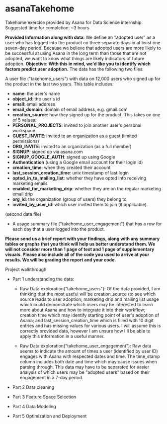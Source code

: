 # asanaTakehome
Takehome exercise provided by Asana for Data Science internship. Suggested time for completion: ~3 hours

**Provided Information along with data**: We define an "adopted user" as a user who has logged into the product on three separate days in at least one seven-day period. Because we believe that adopted users are more likely to be successful at using Asana in the long term than those that are not adopted, we want to know what things are likely indicators of future adoption. 
**Objective: With this in mind, we'd like you to identify which factors predict user adoption.**
The data has the following two files:
 
A user file ("takehome_users") with data on 12,000 users who signed up for the product in the last two years. This table includes:
  - **name**: the user's name
  - **object_id**: the user's id
  - **email**: email address
  - **email_domain**: domain of email address, e.g. gmail.com
  - **creation_source**: how they signed up for the product. This takes on one of 5 values:
  - **PERSONAL_PROJECTS**: invited to join another user's personal workspace
  - **GUEST_INVITE**: invited to an organization as a guest (limited permissions)
  - **ORG_INVITE**: invited to an organization (as a full member)
  - **SIGNUP**: signed up via asana.com
  - **SIGNUP_GOOGLE_AUTH**: signed up using Google
  - **Authentication** (using a Google email account for their login id)
  - **creation_time**: when they created their account
  - **last_session_creation_time**: unix timestamp of last login
  - **opted_in_to_mailing_list**: whether they have opted into receiving marketing emails
  - **enabled_for_marketing_drip**: whether they are on the regular marketing email drip
  - **org_id**: the organization (group of users) they belong to
  - **invited_by_user_id**: which user invited them to join (if applicable).
 
 (second data file)
  - A usage summary file ("takehome_user_engagement") that has a row for each day that a user logged into the product.
 
**Please send us a brief report with your findings, along with any summary tables or graphs that you think will help us better understand them. We will not consider more than 1 page of text and 1 page of supplementary visuals. Please also include all of the code you used to arrive at your results. We will be grading the report and your code.**
 
 Project walkthrough 
 - Part 1 understanding the data: 
   - Raw Data exploration("takehome_users"): Of the data provided, I am thinking that the most useful will be creation_source (to see which source leads to user adoption; marketing drip and mailing list usage which could demonstrate which users may be interested to learn more about Asana and how to integrate it into their workflow; creation time which may identify starting point of user's adoption of Asana; and last_session_creation_time which is filled with 10 digit entries and has missing values for various users. I will assume this is correctly provided data, however I am unsure how I'll be able to apply this information in a useful manner.
 
   - Raw Data exploration("takehome_user_engagement"): Raw data seems to indicate the amount of times a user (identified by user ID) engages with Asana with respected dates and time. The time_stamp column includes both date and time which may cause issues when parsing through. This data may have to be separated for easier analysis of which users may be "adopted users" based on their engagement in a 7-day period.
- Part 2 Data cleaning
    
- Part 3 Feature Space Selection
    
- Part 4 Data Modeling
    
- Part 5 Optimization and Deployment
    
    
